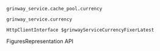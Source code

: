 `grinway_service.cache_pool.currency`

`grinway_service.currency`

`HttpClientInterface $grinwayServiceCurrencyFixerLatest`

FiguresRepresentation API
